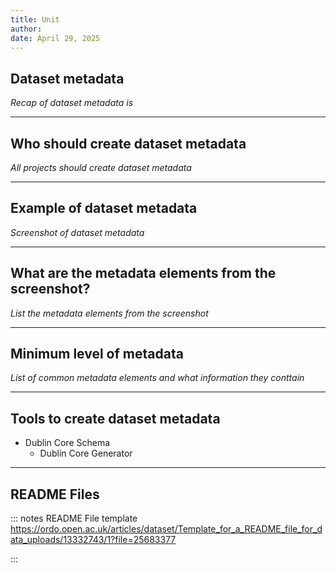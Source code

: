 ```yaml
---
title: Unit
author: 
date: April 29, 2025
---
```

## Dataset metadata

_Recap of dataset metadata is_

---
## Who should create dataset metadata

_All projects should create dataset metadata_ 

---
## Example of dataset metadata

_Screenshot of dataset metadata_

---
## What are the metadata elements from the screenshot?

_List the metadata elements from the screenshot_

---
## Minimum level of metadata

_List of common metadata elements and what information they conttain_

---

## Tools to create dataset metadata
 - Dublin Core Schema
   - Dublin Core Generator

---

## README Files


::: notes
README File template https://ordo.open.ac.uk/articles/dataset/Template_for_a_README_file_for_data_uploads/13332743/1?file=25683377

:::
